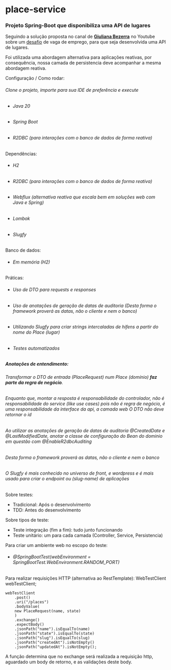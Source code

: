 # place-service
### Projeto Spring-Boot que disponibiliza uma API de lugares

Seguindo a solução proposta no canal de **[Giuliana Bezerra](https://www.youtube.com/@giulianabezerra)** no Youtube sobre 
um [desafio](https://github.com/RocketBus/quero-ser-clickbus/tree/master/testes/backend-developer) de vaga de emprego,
para que seja desenvolvida uma API de lugares. 

Foi utilizada uma abordagem alternativa para aplicações reativas,
por consequência, nossa camada de persistencia deve acompanhar a mesma abordagem reativa.

Configuração / Como rodar:
###### Clone o projeto, importe para sua IDE de preferência e execute
* ###### Java 20
* ###### Spring Boot
* ###### R2DBC (para interações com o banco de dados de forma reativa)

Dependências:
* ###### H2
* ###### R2DBC (para interações com o banco de dados de forma reativa)
* ###### Webflux (alternativa reativa que escala bem em soluções web com Java e Spring)
* ###### Lombok
* ###### Slugfy
Banco de dados:
* ###### Em memória (H2)


Práticas:

* ###### Uso de DTO para requests e responses
* ###### Uso de anotações de geração de datas de auditoria (Desta forma o framework proverá as datas, não o cliente e nem o banco)
* ###### Utilizando Slugfy para criar strings intercaladas de hífens a partir do nome do Place (lugar)
* ###### Testes automatizados



##### Anotações de entendimento:
###### Transformar o DTO de entrada (PlaceRequest) num Place (domínio) **faz parte da regra de negócio**. 
###### Enquanto que, montar a resposta é responsabilidade do controlador, não é responsabilidade do service (like use cases) pois não é regra de negócio, é uma responsabilidade da interface da api, a camada web O DTO não deve retornar o id
###### Ao utilizar as anotações de geração de datas de auditoria  @CreatedDate e @LastModifiedDate, anotar a classe de configuração do Bean do dominio em questão com @EnableR2dbcAuditing
###### Desta forma o framework proverá as datas, não o cliente e nem o banco
###### O Slugfy é mais conhecido no universo de front, e wordpress e é mais usado para criar o endpoint ou (slug-name) de aplicações

Sobre testes:

* Tradicional: Após o desenvolvimento
* TDD: Antes do desenvolvimento

Sobre tipos de teste:

* Teste integração (fim a fim): tudo junto funcionando
* Teste unitário: um para cada camada (Controller, Service, Persistencia)

Para criar um ambiente web no escopo do teste:
* ###### @SpringBootTest(webEnvironment = SpringBootTest.WebEnvironment.RANDOM_PORT)

Para realizar requisições HTTP (alternativa ao RestTemplate):
WebTestClient webTestClient;
```
webTestClient
    .post()
    .uri("/places")
    .bodyValue(
    new PlaceRequest(name, state)
    )
    .exchange()
    .expectBody()
    .jsonPath("name").isEqualTo(name)
    .jsonPath("state").isEqualTo(state)
    .jsonPath("slug").isEqualTo(slug)
    .jsonPath("createdAt").isNotEmpty()
    .jsonPath("updatedAt").isNotEmpty();
```
A função determina que no exchange será realizada a requisição http, aguardado um body de retorno, e as validações deste body.
